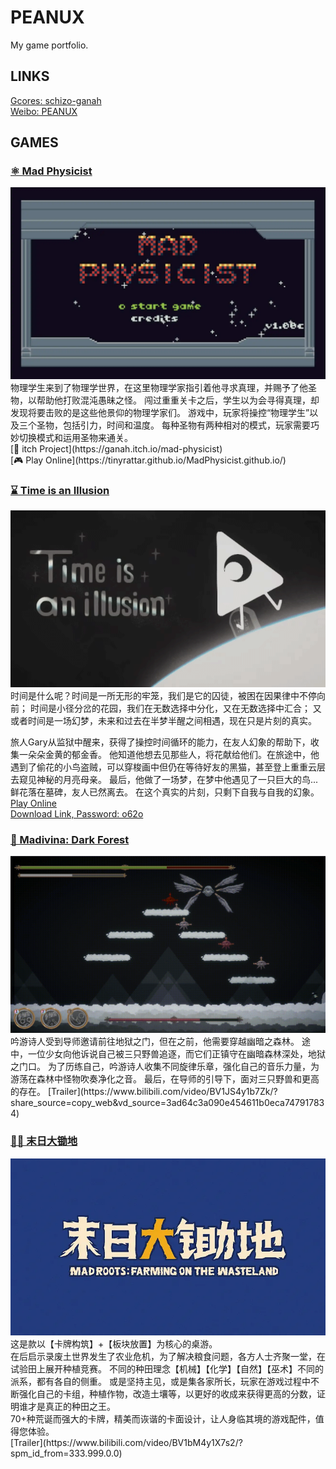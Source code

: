 # PEANUX
My game portfolio.

## LINKS
[Gcores: schizo-ganah](https://www.gcores.com/users/207779/) <br>
[Weibo: PEANUX](https://weibo.com/u/7600843807)

## GAMES
### [⚛️ Mad Physicist](https://www.gcores.com/games/107345)
<div align="center">
  <img src=./pics/mad_physicist.png alt="MadPhysicist" style="width:600px;height:auto;">
</div>
物理学生来到了物理学世界，在这里物理学家指引着他寻求真理，并赐予了他圣物，以帮助他打败混沌愚昧之怪。
闯过重重关卡之后，学生以为会寻得真理，却发现将要击败的是这些他景仰的物理学家们。
游戏中，玩家将操控“物理学生”以及三个圣物，包括引力，时间和温度。
每种圣物有两种相对的模式，玩家需要巧妙切换模式和运用圣物来通关。 <br>
[🔗 itch Project](https://ganah.itch.io/mad-physicist) <br>
[🎮 Play Online](https://tinyrattar.github.io/MadPhysicist.github.io/)

### [⌛️ Time is an Illusion](https://www.gcores.com/games/67500)
<div align="center">
  <img src=./pics/TIAI.gif alt="TimeIsAnIllusion" style="width:600px;height:auto;">
</div>
时间是什么呢？时间是一所无形的牢笼，我们是它的囚徒，被困在因果律中不停向前；
时间是小径分岔的花园，我们在无数选择中分化，又在无数选择中汇合；
又或者时间是一场幻梦，未来和过去在半梦半醒之间相遇，现在只是片刻的真实。<br>

旅人Gary从监狱中醒来，获得了操控时间循环的能力，在友人幻象的帮助下，收集一朵朵金黄的郁金香。
他知道他想去见那些人，将花献给他们。在旅途中，他遇到了偷花的小鸟盗贼，可以穿梭画中但仍在等待好友的黑猫，甚至登上重重云层去窥见神秘的月亮母亲。
最后，他做了一场梦，在梦中他遇见了一只巨大的鸟...
鲜花落在墓碑，友人已然离去。
在这个真实的片刻，只剩下自我与自我的幻象。 <br>
[Play Online](https://tinyrattar.github.io/BOOOM2_PPT.github.io/) <br>
[Download Link, Password: o62o](https://pan.baidu.com/s/1e_UCCfHJhv9P5poqsGFPGw)

### [🫧 Madivina: Dark Forest](https://www.gcores.com/games/81380)
<div align="center">
  <img src=./pics/madivina.gif alt="Madivina" style="width:600px;height:auto;">
</div>
吟游诗人受到导师邀请前往地狱之门，但在之前，他需要穿越幽暗之森林。
途中，一位少女向他诉说自己被三只野兽追逐，而它们正镇守在幽暗森林深处，地狱之门口。
为了历练自己，吟游诗人收集不同旋律乐章，强化自己的音乐力量，为游荡在森林中怪物吹奏净化之音。
最后，在导师的引导下，面对三只野兽和更高的存在。
[Trailer](https://www.bilibili.com/video/BV1JS4y1b7Zk/?share_source=copy_web&vd_source=3ad64c3a090e454611b0eca747917834)

### [🧑‍🌾 末日大锄地](https://www.gcores.com/games/99588)
<div align="center">
  <img src=./pics/mad_roots.png alt="MadRoots" style="width:600px;height:auto;">
</div>
这是款以【卡牌构筑】+【板块放置】为核心的桌游。 <br>
在后启示录废土世界发生了农业危机，为了解决粮食问题，各方人士齐聚一堂，在试验田上展开种植竞赛。
不同的种田理念【机械】【化学】【自然】【巫术】不同的派系，都有各自的侧重。
或是坚持主见，或是集各家所长，玩家在游戏过程中不断强化自己的卡组，种植作物，改造土壤等，以更好的收成来获得更高的分数，证明谁才是真正的种田之王。 <br>
70+种荒诞而强大的卡牌，精美而诙谐的卡面设计，让人身临其境的游戏配件，值得您体验。 <br>
[Trailer](https://www.bilibili.com/video/BV1bM4y1X7s2/?spm_id_from=333.999.0.0)
